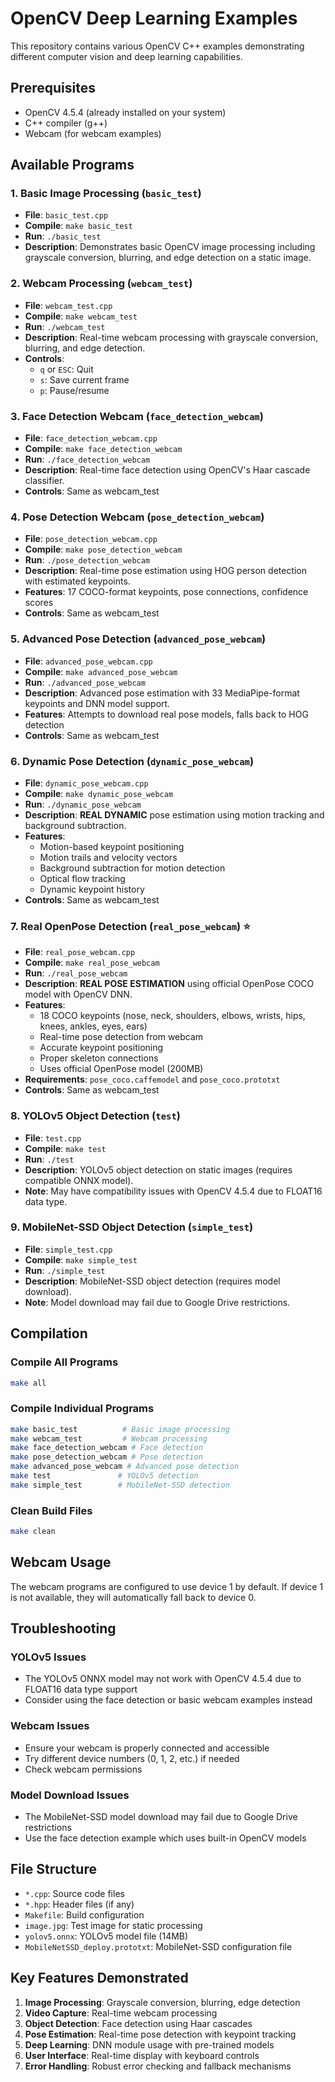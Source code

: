# OpenCV Deep Learning Examples

This repository contains various OpenCV C++ examples demonstrating different computer vision and deep learning capabilities.

## Prerequisites

- OpenCV 4.5.4 (already installed on your system)
- C++ compiler (g++)
- Webcam (for webcam examples)

## Available Programs

### 1. Basic Image Processing (`basic_test`)
- **File**: `basic_test.cpp`
- **Compile**: `make basic_test`
- **Run**: `./basic_test`
- **Description**: Demonstrates basic OpenCV image processing including grayscale conversion, blurring, and edge detection on a static image.

### 2. Webcam Processing (`webcam_test`)
- **File**: `webcam_test.cpp`
- **Compile**: `make webcam_test`
- **Run**: `./webcam_test`
- **Description**: Real-time webcam processing with grayscale conversion, blurring, and edge detection.
- **Controls**: 
  - `q` or `ESC`: Quit
  - `s`: Save current frame
  - `p`: Pause/resume

### 3. Face Detection Webcam (`face_detection_webcam`)
- **File**: `face_detection_webcam.cpp`
- **Compile**: `make face_detection_webcam`
- **Run**: `./face_detection_webcam`
- **Description**: Real-time face detection using OpenCV's Haar cascade classifier.
- **Controls**: Same as webcam_test

### 4. Pose Detection Webcam (`pose_detection_webcam`)
- **File**: `pose_detection_webcam.cpp`
- **Compile**: `make pose_detection_webcam`
- **Run**: `./pose_detection_webcam`
- **Description**: Real-time pose estimation using HOG person detection with estimated keypoints.
- **Features**: 17 COCO-format keypoints, pose connections, confidence scores
- **Controls**: Same as webcam_test

### 5. Advanced Pose Detection (`advanced_pose_webcam`)
- **File**: `advanced_pose_webcam.cpp`
- **Compile**: `make advanced_pose_webcam`
- **Run**: `./advanced_pose_webcam`
- **Description**: Advanced pose estimation with 33 MediaPipe-format keypoints and DNN model support.
- **Features**: Attempts to download real pose models, falls back to HOG detection
- **Controls**: Same as webcam_test

### 6. Dynamic Pose Detection (`dynamic_pose_webcam`)
- **File**: `dynamic_pose_webcam.cpp`
- **Compile**: `make dynamic_pose_webcam`
- **Run**: `./dynamic_pose_webcam`
- **Description**: **REAL DYNAMIC** pose estimation using motion tracking and background subtraction.
- **Features**: 
  - Motion-based keypoint positioning
  - Motion trails and velocity vectors
  - Background subtraction for motion detection
  - Optical flow tracking
  - Dynamic keypoint history
- **Controls**: Same as webcam_test

### 7. Real OpenPose Detection (`real_pose_webcam`) ⭐
- **File**: `real_pose_webcam.cpp`
- **Compile**: `make real_pose_webcam`
- **Run**: `./real_pose_webcam`
- **Description**: **REAL POSE ESTIMATION** using official OpenPose COCO model with OpenCV DNN.
- **Features**: 
  - 18 COCO keypoints (nose, neck, shoulders, elbows, wrists, hips, knees, ankles, eyes, ears)
  - Real-time pose detection from webcam
  - Accurate keypoint positioning
  - Proper skeleton connections
  - Uses official OpenPose model (200MB)
- **Requirements**: `pose_coco.caffemodel` and `pose_coco.prototxt`
- **Controls**: Same as webcam_test

### 8. YOLOv5 Object Detection (`test`)
- **File**: `test.cpp`
- **Compile**: `make test`
- **Run**: `./test`
- **Description**: YOLOv5 object detection on static images (requires compatible ONNX model).
- **Note**: May have compatibility issues with OpenCV 4.5.4 due to FLOAT16 data type.

### 9. MobileNet-SSD Object Detection (`simple_test`)
- **File**: `simple_test.cpp`
- **Compile**: `make simple_test`
- **Run**: `./simple_test`
- **Description**: MobileNet-SSD object detection (requires model download).
- **Note**: Model download may fail due to Google Drive restrictions.

## Compilation

### Compile All Programs
```bash
make all
```

### Compile Individual Programs
```bash
make basic_test          # Basic image processing
make webcam_test         # Webcam processing
make face_detection_webcam # Face detection
make pose_detection_webcam # Pose detection
make advanced_pose_webcam # Advanced pose detection
make test               # YOLOv5 detection
make simple_test        # MobileNet-SSD detection
```

### Clean Build Files
```bash
make clean
```

## Webcam Usage

The webcam programs are configured to use device 1 by default. If device 1 is not available, they will automatically fall back to device 0.

## Troubleshooting

### YOLOv5 Issues
- The YOLOv5 ONNX model may not work with OpenCV 4.5.4 due to FLOAT16 data type support
- Consider using the face detection or basic webcam examples instead

### Webcam Issues
- Ensure your webcam is properly connected and accessible
- Try different device numbers (0, 1, 2, etc.) if needed
- Check webcam permissions

### Model Download Issues
- The MobileNet-SSD model download may fail due to Google Drive restrictions
- Use the face detection example which uses built-in OpenCV models

## File Structure

- `*.cpp`: Source code files
- `*.hpp`: Header files (if any)
- `Makefile`: Build configuration
- `image.jpg`: Test image for static processing
- `yolov5.onnx`: YOLOv5 model file (14MB)
- `MobileNetSSD_deploy.prototxt`: MobileNet-SSD configuration file

## Key Features Demonstrated

1. **Image Processing**: Grayscale conversion, blurring, edge detection
2. **Video Capture**: Real-time webcam processing
3. **Object Detection**: Face detection using Haar cascades
4. **Pose Estimation**: Real-time pose detection with keypoint tracking
5. **Deep Learning**: DNN module usage with pre-trained models
5. **User Interface**: Real-time display with keyboard controls
6. **Error Handling**: Robust error checking and fallback mechanisms 
